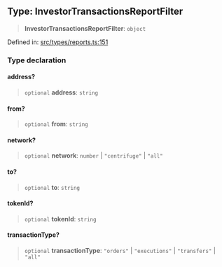 
## Type: InvestorTransactionsReportFilter

> **InvestorTransactionsReportFilter**: `object`

Defined in: [src/types/reports.ts:151](https://github.com/centrifuge/sdk/blob/ae12cdce6833f297c221dbc7667d8a8a900a03f0/src/types/reports.ts#L151)

### Type declaration

#### address?

> `optional` **address**: `string`

#### from?

> `optional` **from**: `string`

#### network?

> `optional` **network**: `number` \| `"centrifuge"` \| `"all"`

#### to?

> `optional` **to**: `string`

#### tokenId?

> `optional` **tokenId**: `string`

#### transactionType?

> `optional` **transactionType**: `"orders"` \| `"executions"` \| `"transfers"` \| `"all"`
